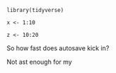 

```{r}
library(tidyverse)
```

```{r}
x <- 1:10
```

```{r}
z <- 10:20
```

So how fast does autosave kick in?

Not ast enough for my 